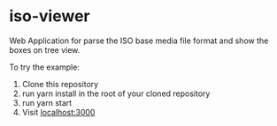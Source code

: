 # iso-viewer
Web Application for parse the ISO base media file format and show the boxes on tree view.

To try the example:

  1. Clone this repository
  2. run yarn install in the root of your cloned repository
  3. run yarn start
  4. Visit [localhost:3000](localhost:3000)
